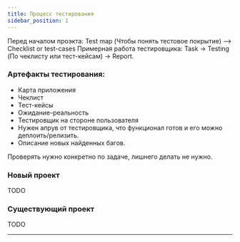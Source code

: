 ```yaml
---
title: Процесс тестирования
sidebar_position: 1
---
```


Перед началом проэкта: Test map (Чтобы понять тестовое покрытие) --> Checklist or test-cases
Примерная работа тестировщика: Task -> Testing (По чеклисту или тест-кейсам) -> Report.

### Артефакты тестирования:

- Карта приложения
- Чеклист
- Тест-кейсы
- Ожидание-реальность
- Тестировщик на стороне пользователя
- Нужен апрув от тестировщика, что функционал готов и его можно деплоить/релизить.
- Описание новых найденных багов.

Проверять нужно конкретно по задаче, лишнего делать не нужно.

### Новый проект

TODO

### Существующий проект

TODO

***
